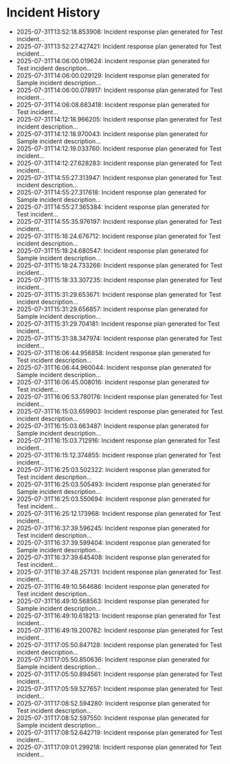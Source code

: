 # Incident History

- 2025-07-31T13:52:18.853908: Incident response plan generated for Test incident...
- 2025-07-31T13:52:27.427421: Incident response plan generated for Test incident...
- 2025-07-31T14:06:00.019624: Incident response plan generated for Test incident description...
- 2025-07-31T14:06:00.029129: Incident response plan generated for Sample incident description...
- 2025-07-31T14:06:00.078917: Incident response plan generated for Test incident...
- 2025-07-31T14:06:08.683418: Incident response plan generated for Test incident...
- 2025-07-31T14:12:18.966205: Incident response plan generated for Test incident description...
- 2025-07-31T14:12:18.970043: Incident response plan generated for Sample incident description...
- 2025-07-31T14:12:19.033760: Incident response plan generated for Test incident...
- 2025-07-31T14:12:27.628283: Incident response plan generated for Test incident...
- 2025-07-31T14:55:27.313947: Incident response plan generated for Test incident description...
- 2025-07-31T14:55:27.317618: Incident response plan generated for Sample incident description...
- 2025-07-31T14:55:27.365384: Incident response plan generated for Test incident...
- 2025-07-31T14:55:35.976197: Incident response plan generated for Test incident...
- 2025-07-31T15:18:24.676712: Incident response plan generated for Test incident description...
- 2025-07-31T15:18:24.680547: Incident response plan generated for Sample incident description...
- 2025-07-31T15:18:24.733266: Incident response plan generated for Test incident...
- 2025-07-31T15:18:33.307235: Incident response plan generated for Test incident...
- 2025-07-31T15:31:29.653671: Incident response plan generated for Test incident description...
- 2025-07-31T15:31:29.656857: Incident response plan generated for Sample incident description...
- 2025-07-31T15:31:29.704181: Incident response plan generated for Test incident...
- 2025-07-31T15:31:38.347974: Incident response plan generated for Test incident...
- 2025-07-31T16:06:44.956858: Incident response plan generated for Test incident description...
- 2025-07-31T16:06:44.960044: Incident response plan generated for Sample incident description...
- 2025-07-31T16:06:45.008016: Incident response plan generated for Test incident...
- 2025-07-31T16:06:53.780176: Incident response plan generated for Test incident...
- 2025-07-31T16:15:03.659903: Incident response plan generated for Test incident description...
- 2025-07-31T16:15:03.663487: Incident response plan generated for Sample incident description...
- 2025-07-31T16:15:03.712916: Incident response plan generated for Test incident...
- 2025-07-31T16:15:12.374855: Incident response plan generated for Test incident...
- 2025-07-31T16:25:03.502322: Incident response plan generated for Test incident description...
- 2025-07-31T16:25:03.505493: Incident response plan generated for Sample incident description...
- 2025-07-31T16:25:03.550694: Incident response plan generated for Test incident...
- 2025-07-31T16:25:12.173968: Incident response plan generated for Test incident...
- 2025-07-31T16:37:39.596245: Incident response plan generated for Test incident description...
- 2025-07-31T16:37:39.599404: Incident response plan generated for Sample incident description...
- 2025-07-31T16:37:39.645408: Incident response plan generated for Test incident...
- 2025-07-31T16:37:48.257131: Incident response plan generated for Test incident...
- 2025-07-31T16:49:10.564686: Incident response plan generated for Test incident description...
- 2025-07-31T16:49:10.568563: Incident response plan generated for Sample incident description...
- 2025-07-31T16:49:10.618213: Incident response plan generated for Test incident...
- 2025-07-31T16:49:19.200782: Incident response plan generated for Test incident...
- 2025-07-31T17:05:50.847128: Incident response plan generated for Test incident description...
- 2025-07-31T17:05:50.850636: Incident response plan generated for Sample incident description...
- 2025-07-31T17:05:50.894561: Incident response plan generated for Test incident...
- 2025-07-31T17:05:59.527657: Incident response plan generated for Test incident...
- 2025-07-31T17:08:52.594280: Incident response plan generated for Test incident description...
- 2025-07-31T17:08:52.597550: Incident response plan generated for Sample incident description...
- 2025-07-31T17:08:52.642719: Incident response plan generated for Test incident...
- 2025-07-31T17:09:01.299218: Incident response plan generated for Test incident...
